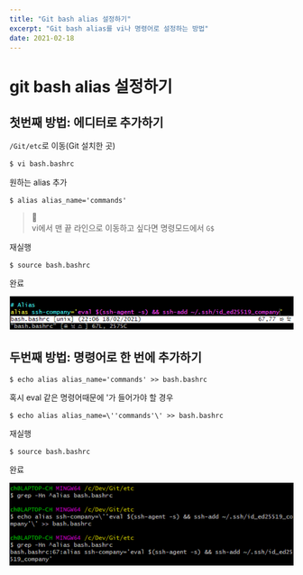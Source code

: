 ```yaml
---
title: "Git bash alias 설정하기"
excerpt: "Git bash alias를 vi나 명령어로 설정하는 방법"
date: 2021-02-18
---
```



# git bash alias 설정하기

## 첫번째 방법: 에디터로 추가하기

`/Git/etc`로 이동(Git 설치한 곳)

```bash
$ vi bash.bashrc
```

원하는 alias 추가

```
$ alias alias_name='commands'
```
> 👀  
> vi에서 맨 끝 라인으로 이동하고 싶다면 명령모드에서 `G$`

재실행

```
$ source bash.bashrc
```

완료

![vi 설정 예시 이미지](/assets/images/post/2021-02-18-add-git-alias-1.png)

## 두번째 방법: 명령어로 한 번에 추가하기

```
$ echo alias alias_name='commands' >> bash.bashrc
```

혹시 eval 같은 명령어때문에 '가 들어가야 할 경우

```
$ echo alias alias_name=\''commands'\' >> bash.bashrc
```

재실행

```
$ source bash.bashrc
```

완료

![bash에서 명령어 한 줄로 설정하는 예시 이미지](/assets/images/post/2021-02-18-add-git-alias-2.png)
